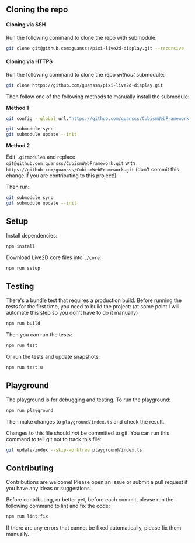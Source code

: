 ## Cloning the repo

#### Cloning via SSH

Run the following command to clone the repo with submodule:

```sh
git clone git@github.com:guansss/pixi-live2d-display.git --recursive
```

#### Cloning via HTTPS

Run the following command to clone the repo _without_ submodule:

```sh
git clone https://github.com/guansss/pixi-live2d-display.git
```

Then follow one of the following methods to manually install the submodule:

**Method 1**

```sh
git config --global url."https://github.com/guansss/CubismWebFramework.git".insteadOf "git@github.com:guansss/CubismWebFramework.git"

git submodule sync
git submodule update --init
```

**Method 2**

Edit `.gitmodules` and replace `git@github.com:guansss/CubismWebFramework.git` with `https://github.com/guansss/CubismWebFramework.git` (don't commit this change if you are contributing to this project!).

Then run:

```sh
git submodule sync
git submodule update --init
```

## Setup

Install dependencies:

```sh
npm install
```

Download Live2D core files into `./core`:

```sh
npm run setup
```

## Testing

There's a bundle test that requires a production build. Before running the tests for the first time, you need to build the project: (at some point I will automate this step so you don't have to do it manually)

```sh
npm run build
```

Then you can run the tests:

```sh
npm run test
```

Or run the tests and update snapshots:

```sh
npm run test:u
```

## Playground

The playground is for debugging and testing. To run the playground:

```sh
npm run playground
```

Then make changes to `playground/index.ts` and check the result.

Changes to this file should _not_ be committed to git. You can run this command to tell git not to track this file:

```sh
git update-index --skip-worktree playground/index.ts
```

## Contributing

Contributions are welcome! Please open an issue or submit a pull request if you have any ideas or suggestions.

Before contributing, or better yet, before each commit, please run the following command to lint and fix the code:

```sh
npm run lint:fix
```

If there are any errors that cannot be fixed automatically, please fix them manually.
